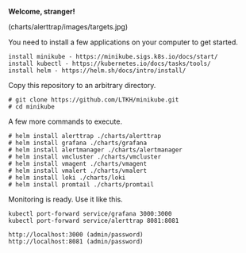 **Welcome, stranger!**

(charts/alerttrap/images/targets.jpg)

You need to install a few applications on your computer to get started.

    install minikube - https://minikube.sigs.k8s.io/docs/start/
    install kubectl - https://kubernetes.io/docs/tasks/tools/
    install helm - https://helm.sh/docs/intro/install/

Copy this repository to an arbitrary directory.

    # git clone https://github.com/LTKH/minikube.git
    # cd minikube

A few more commands to execute.

    # helm install alerttrap ./charts/alerttrap
    # helm install grafana ./charts/grafana
    # helm install alertmanager ./charts/alertmanager
    # helm install vmcluster ./charts/vmcluster
    # helm install vmagent ./charts/vmagent
    # helm install vmalert ./charts/vmalert
    # helm install loki ./charts/loki
    # helm install promtail ./charts/promtail
    
Monitoring is ready. Use it like this.

    kubectl port-forward service/grafana 3000:3000
    kubectl port-forward service/alerttrap 8081:8081

    http://localhost:3000 (admin/password)
    http://localhost:8081 (admin/password)